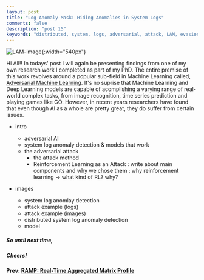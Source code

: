 ```yaml
---
layout: post
title: "Log-Anomaly-Mask: Hiding Anomalies in System Logs"
comments: false
description: "post 15"
keywords: "distributed, system, logs, adversarial, attack, LAM, evasion, log, anomaly, mask, Log-Anomaly-Mask, deep learning, machine learning, anomaly detection, DeepLog, AutoEncoder"
---
```


![LAM-image]({{site.url}}/material/2020/post_14/AE.jpeg){:width="540px"}
<br>

Hi All!! In todays' post I will again be presenting findings from one of my own research work I completed as part of my PhD. The entire premise of this work revolves around a popular sub-field in Machine Learning called, [Adversarial Machine Learning](). It's no suprise that Machine Learning and Deep Learning models are capable of acomplishing a varying range of real-world complex tasks, from image recognition, time series prediction and playing games like GO. However, in recent years researchers have found that even though AI as a whole are pretty great, they do suffer from certain issues.

+ intro
    - adversarial AI
    - system log anomaly detection & models that work
    - the adversarial attack
        - the attack method
        - Reinforcement Learning as an Attack
            : write about main components and why we chose them
            : why reinforcement learning -> what kind of RL? why?

+ images
    - system log anomlay detection
    - attack example (logs) 
    - attack example (images)
    - distributed system log anomaly detection
    - model


##### So until next time,
##### Cheers!

**Prev: [RAMP: Real-Time Aggregated Matrix Profile]({{site.url}}/2020/ramp/)**